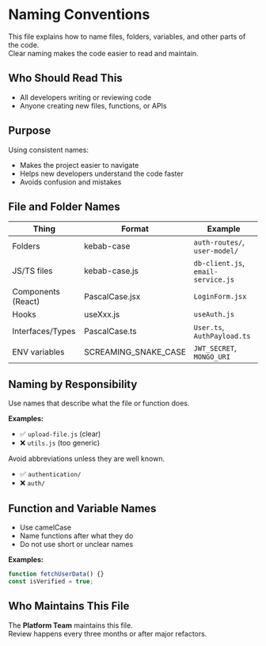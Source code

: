 # Naming Conventions

This file explains how to name files, folders, variables, and other parts of the code.  
Clear naming makes the code easier to read and maintain.

## Who Should Read This

- All developers writing or reviewing code
- Anyone creating new files, functions, or APIs

## Purpose

Using consistent names:

- Makes the project easier to navigate
- Helps new developers understand the code faster
- Avoids confusion and mistakes

## File and Folder Names

| Thing             | Format         | Example                   |
|------------------|----------------|---------------------------|
| Folders           | kebab-case     | `auth-routes/`, `user-model/` |
| JS/TS files       | kebab-case.js  | `db-client.js`, `email-service.js` |
| Components (React)| PascalCase.jsx | `LoginForm.jsx`           |
| Hooks             | useXxx.js      | `useAuth.js`              |
| Interfaces/Types  | PascalCase.ts  | `User.ts`, `AuthPayload.ts` |
| ENV variables     | SCREAMING_SNAKE_CASE | `JWT_SECRET`, `MONGO_URI` |

## Naming by Responsibility

Use names that describe what the file or function does.

**Examples:**

- ✅ `upload-file.js` (clear)  
- ❌ `utils.js` (too generic)

Avoid abbreviations unless they are well known.

- ✅ `authentication/`  
- ❌ `auth/`

## Function and Variable Names

- Use camelCase
- Name functions after what they do
- Do not use short or unclear names

**Examples:**

```js
function fetchUserData() {}
const isVerified = true;
```

## Who Maintains This File

The **Platform Team** maintains this file.  
Review happens every three months or after major refactors.
